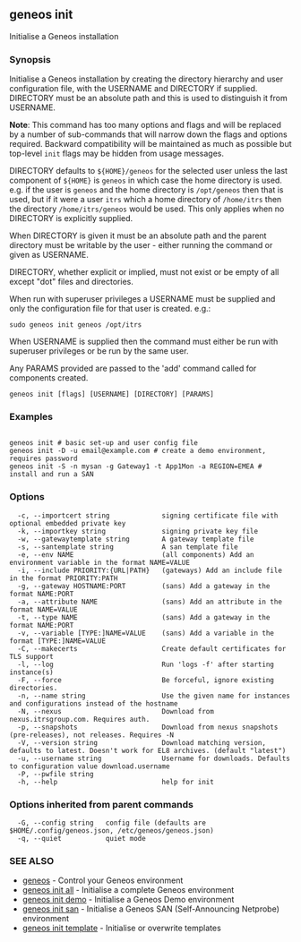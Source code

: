 ## geneos init

Initialise a Geneos installation

### Synopsis


Initialise a Geneos installation by creating the directory
hierarchy and user configuration file, with the USERNAME and
DIRECTORY if supplied. DIRECTORY must be an absolute path and
this is used to distinguish it from USERNAME.

**Note**: This command has too many options and flags and will be
replaced by a number of sub-commands that will narrow down the flags
and options required. Backward compatibility will be maintained as
much as possible but top-level `init` flags may be hidden from usage
messages.

DIRECTORY defaults to `${HOME}/geneos` for the selected user unless
the last component of `${HOME}` is `geneos` in which case the home
directory is used. e.g. if the user is `geneos` and the home
directory is `/opt/geneos` then that is used, but if it were a
user `itrs` which a home directory of `/home/itrs` then the
directory `/home/itrs/geneos` would be used. This only applies
when no DIRECTORY is explicitly supplied.

When DIRECTORY is given it must be an absolute path and the
parent directory must be writable by the user - either running
the command or given as USERNAME.

DIRECTORY, whether explicit or implied, must not exist or be
empty of all except "dot" files and directories.

When run with superuser privileges a USERNAME must be supplied
and only the configuration file for that user is created. e.g.:

	sudo geneos init geneos /opt/itrs

When USERNAME is supplied then the command must either be run
with superuser privileges or be run by the same user.

Any PARAMS provided are passed to the 'add' command called for
components created.


```
geneos init [flags] [USERNAME] [DIRECTORY] [PARAMS]
```

### Examples

```

geneos init # basic set-up and user config file
geneos init -D -u email@example.com # create a demo environment, requires password
geneos init -S -n mysan -g Gateway1 -t App1Mon -a REGION=EMEA # install and run a SAN

```

### Options

```
  -c, --importcert string             signing certificate file with optional embedded private key
  -k, --importkey string              signing private key file
  -w, --gatewaytemplate string        A gateway template file
  -s, --santemplate string            A san template file
  -e, --env NAME                      (all components) Add an environment variable in the format NAME=VALUE
  -i, --include PRIORITY:{URL|PATH}   (gateways) Add an include file in the format PRIORITY:PATH
  -g, --gateway HOSTNAME:PORT         (sans) Add a gateway in the format NAME:PORT
  -a, --attribute NAME                (sans) Add an attribute in the format NAME=VALUE
  -t, --type NAME                     (sans) Add a gateway in the format NAME:PORT
  -v, --variable [TYPE:]NAME=VALUE    (sans) Add a variable in the format [TYPE:]NAME=VALUE
  -C, --makecerts                     Create default certificates for TLS support
  -l, --log                           Run 'logs -f' after starting instance(s)
  -F, --force                         Be forceful, ignore existing directories.
  -n, --name string                   Use the given name for instances and configurations instead of the hostname
  -N, --nexus                         Download from nexus.itrsgroup.com. Requires auth.
  -p, --snapshots                     Download from nexus snapshots (pre-releases), not releases. Requires -N
  -V, --version string                Download matching version, defaults to latest. Doesn't work for EL8 archives. (default "latest")
  -u, --username string               Username for downloads. Defaults to configuration value download.username
  -P, --pwfile string                 
  -h, --help                          help for init
```

### Options inherited from parent commands

```
  -G, --config string   config file (defaults are $HOME/.config/geneos.json, /etc/geneos/geneos.json)
  -q, --quiet           quiet mode
```

### SEE ALSO

* [geneos](geneos.md)	 - Control your Geneos environment
* [geneos init all](geneos_init_all.md)	 - Initialise a complete Geneos environment
* [geneos init demo](geneos_init_demo.md)	 - Initialise a Geneos Demo environment
* [geneos init san](geneos_init_san.md)	 - Initialise a Geneos SAN (Self-Announcing Netprobe) environment
* [geneos init template](geneos_init_template.md)	 - Initialise or overwrite templates

